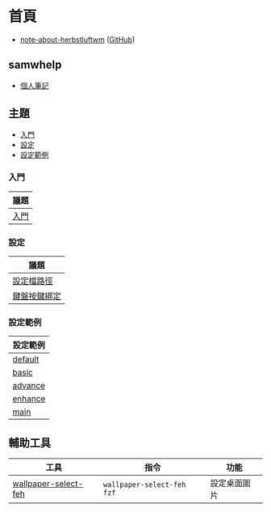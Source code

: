 
# 首頁

* [note-about-herbstluftwm](https://samwhelp.github.io/note-about-herbstluftwm/) ([GitHub](https://github.com/samwhelp/note-about-herbstluftwm))


## samwhelp

* [個人筆記](https://samwhelp.github.io/book/)


## 主題

* [入門](#入門)
* [設定](#設定)
* [設定範例](#設定範例)


### 入門

| 議題 |
| --- |
| [入門](https://samwhelp.github.io/note-about-herbstluftwm/read/start.html) |


### 設定

| 議題 |
| --- |
| [設定檔路徑](https://samwhelp.github.io/note-about-herbstluftwm/read/config.html) |
| [鍵盤按鍵綁定](https://samwhelp.github.io/note-about-herbstluftwm/read/config/keybind.html) |


### 設定範例

| 設定範例 |
| --- |
| [default](https://github.com/samwhelp/note-about-herbstluftwm/tree/gh-pages/_demo/config/herbstluftwm-config/default) |
| [basic](https://github.com/samwhelp/note-about-herbstluftwm/tree/gh-pages/_demo/config/herbstluftwm-config/basic) |
| [advance](https://github.com/samwhelp/note-about-herbstluftwm/tree/gh-pages/_demo/config/herbstluftwm-config/advance) |
| [enhance](https://github.com/samwhelp/note-about-herbstluftwm/tree/gh-pages/_demo/config/herbstluftwm-config/enhance) |
| [main](https://github.com/samwhelp/note-about-herbstluftwm/tree/gh-pages/_demo/config/herbstluftwm-config/main) |


## 輔助工具

| 工具 | 指令 | 功能 |
| --- | --- | --- |
| [wallpaper-select-feh](https://samwhelp.github.io/note-about-fzf/read/project/wallpaper-select/wallpaper-select-feh) | `wallpaper-select-feh fzf` | 設定桌面圖片 |
